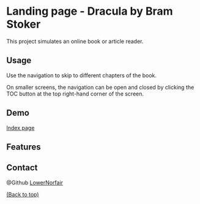 # Landing page - Dracula by Bram Stoker
This project simulates an online book or article reader. 

## Usage
Use the navigation to skip to different chapters of the book. 

On smaller screens, the navigation can be open and closed by clicking the TOC button at the top right-hand corner of the screen.

## Demo
[Index page](index.html)

## Features

## Contact
@Github [LowerNorfair](github.com/lowernorfair)

[(Back to top)](#table-of-contents)